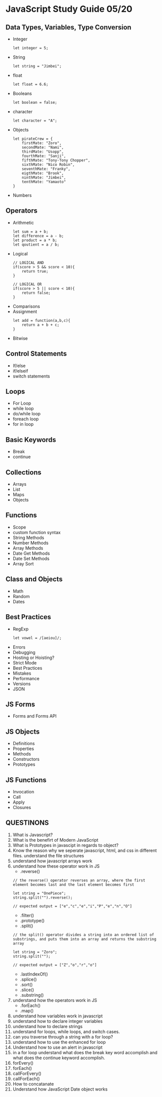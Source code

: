 # JavaScript Study Guide 05/20

## Data Types, Variables, Type Conversion
- Integer
    ```
    let integer = 5;
    ```
- String
    ```
    let string = "Jimbei";
    ```
- float
    ```
    let float = 6.6;
    ```
- Booleans
    ```
    let boolean = false;
    ```
- character
    ```
    let character = "A";
    ```
- Objects
    ```
    let pirateCrew = {
        firstMate: "Zoro",
        secondMate: "Nami",
        thirdMate: "Usopp",
        fourthMate: "Sanji",
        fifthMate: "Tony-Tony Chopper",
        sixthMate: "Nico Robin",
        seventhMate: "Franky",
        eigthMate: "Brook",
        ninthMate: "Jimbei",
        tenthMate: "Yamaoto"
    }
    ```
- Numbers

## Operators
- Arithmetic
    ```
    let sum = a + b;
    let difference = a - b;
    let product = a * b;
    let qoutient = a / b;
    ```
- Logical
    ```
    // LOGICAL AND
    if(score > 5 && score < 10){
        return true;
    }

    // LOGICAL OR
    if(score > 5 || score < 10){
        return false;
    }
    ```
- Comparisons
- Assignment
    ```
    let add = function(a,b,c){
        return a + b + c;
    }
    ```
- Bitwise

## Control Statements
- If/else
- if/elseif
- switch statements

## Loops
- For Loop
- while loop
- do/while loop
- foreach loop
- for in loop

## Basic Keywords
- Break
- continue

## Collections
- Arrays
- List
- Maps
- Objects

## Functions
- Scope
- custom function syntax
- String Methods
- Number Methods
- Array Methods
- Date Get Methods
- Date Set Methods
- Array Sort

## Class and Objects
- Math
- Random
- Dates

## Best Practices
- RegExp
    ```
    let vowel = /[aeiou]/;
    ```
- Errors
- Debugging
- Hosting or Hoisting?
- Strict Mode
- Best Practices
- Mistakes
- Performance
- Versions
- JSON

## JS Forms
- Forms and Forms API

## JS Objects
- Definitions
- Properties
- Methods
- Constructors
- Prototypes

## JS Functions
- Invocation
- Call
- Apply
- Closures

## QUESTINONS
1. What is Javascript?
2. What is the benefirt of Modern JavaScript
3. What is Prototypes in javascipt   in regards to object?
4. Know the reason why we seperate javascript, html, and css in different files. understand the file structures
5. understand how javascript arrays work
6. understand how these operator work in JS
    - .reverse()
    ```
    // the reverse() operator reverses an array, where the first element becomes last and the last element becomes first

    let string = "OnePiece";
    string.split("").reverse();
    
    // expected output = ["e","c","e","i","P","e","n","O"]
    ```
    - .filter()
    - .prototype()
    - .split()
    ```
    // the split() operator divides a string into an ordered list of substrings, and puts them into an array and returns the substring array
    
    let string = "Zoro";
    string.split("");
    
    // expected output = ["Z","o","r","o"]
    ```
    - .lastIndexOf()
    - .splice()
    - .sort()
    - .slice()
    - .substring()      
7. understand how the operators work in JS
    - .forEach()
    - .map() 
8. understand how variables work in javascript
9. understand how to declare integer variables
10. understand how to declare strings
11. understand for loops, while loops, and switch cases.
12. can you traverse through a string with a for loop?
13. understand how to use the enhanced for loop
14. Understand how to use an alert in javascript
15. in a for loop understand what does the break key word accomplish and what does the continue keyword accomplish.
16. forEvery()
17. forEach()
18. callForEvery()
19. callForEach()
20. How to concatanate
21. Understand how JavaScript Date object works